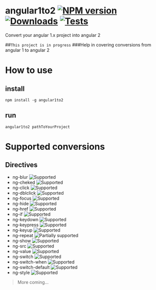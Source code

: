 [npm-url]: https://npmjs.org/package/angular1to2
[npm-image]: https://img.shields.io/npm/v/angular1to2.svg
[downloads-image]: https://img.shields.io/npm/dm/angular1to2.svg
[codeship-url]: https://codeship.com/projects/68427
[codeship-image]: https://img.shields.io/codeship/184b3120-abe4-0132-3b3f-1e5353d97603/master.svg

[progress-supported]: https://cdn0.iconfinder.com/data/icons/16x16-free-toolbar-icons/16/38.png
[progress-partially-supported]: https://cdn0.iconfinder.com/data/icons/16x16-free-toolbar-icons/16/57.png
[progress-not-supported]: https://cdn0.iconfinder.com/data/icons/16x16-free-toolbar-icons/16/33.png

angular1to2  [![NPM version][npm-image]][npm-url] [![Downloads][downloads-image]][npm-url] [![Tests][codeship-image]][codeship-url]
===========

Convert your angular 1.x project into angular 2

##```This project is in progress```
###Help in covering conversions from angular 1 to angular 2

# How to use
## install 
```npm install -g angular1to2```
## run
```angular1to2 pathToYourProject```

# Supported conversions
## Directives
- ng-blur ![Supported][progress-supported]
- ng-cheked ![Supported][progress-supported]
- ng-click ![Supported][progress-supported]
- ng-dblclick ![Supported][progress-supported]
- ng-focus ![Supported][progress-supported]
- ng-hide ![Supported][progress-supported]
- ng-href ![Supported][progress-supported]
- ng-if ![Supported][progress-supported]
- ng-keydown ![Supported][progress-supported]
- ng-keypress ![Supported][progress-supported]
- ng-keyup ![Supported][progress-supported]
- ng-repeat ![Partially supported][progress-partially-supported]
- ng-show ![Supported][progress-supported]
- ng-src ![Supported][progress-supported]
- ng-value ![Supported][progress-supported]
- ng-switch ![Supported][progress-supported]
- ng-switch-when ![Supported][progress-supported]
- ng-switch-default ![Supported][progress-supported]
- ng-style ![Supported][progress-supported]

> More coming...
